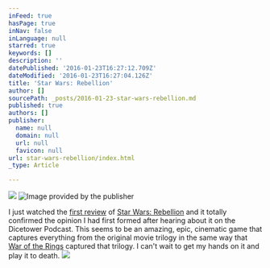 ```yaml
---
inFeed: true
hasPage: true
inNav: false
inLanguage: null
starred: true
keywords: []
description: ''
datePublished: '2016-01-23T16:27:12.709Z'
dateModified: '2016-01-23T16:27:04.126Z'
title: 'Star Wars: Rebellion'
author: []
sourcePath: _posts/2016-01-23-star-wars-rebellion.md
published: true
authors: []
publisher:
  name: null
  domain: null
  url: null
  favicon: null
url: star-wars-rebellion/index.html
_type: Article

---
```

![](https://the-grid-user-content.s3-us-west-2.amazonaws.com/8ee6a20c-0dd0-4f59-98fb-0b87144ed8cf.png)
![Image provided by the publisher](https://the-grid-user-content.s3-us-west-2.amazonaws.com/db000e02-eaf3-46e2-8d1d-fa7e274ae683.png)

I just watched the [first review][0] of [Star Wars: Rebellion][1] and it totally confirmed the opinion I had first formed after hearing about it on the Dicetower Podcast. This seems to be an amazing, epic, cinematic game that captures everything from the original movie trilogy in the same way that [War of the Rings][2] captured that trilogy. I can't wait to get my hands on it and play it to death.
![](https://the-grid-user-content.s3-us-west-2.amazonaws.com/cad758da-3f25-45a4-bcb8-b0b2890536d7.png)

[0]: https://www.youtube.com/watch?v=-zF6xDu4EG4
[1]: https://boardgamegeek.com/boardgame/187645/star-wars-rebellion
[2]: https://boardgamegeek.com/boardgame/115746/war-ring-second-edition